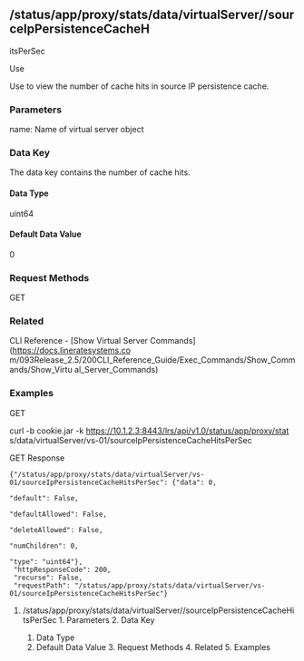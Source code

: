 ## /status/app/proxy/stats/data/virtualServer/<name>/sourceIpPersistenceCacheH
itsPerSec

Use

Use to view the number of cache hits in source IP persistence cache.

### Parameters

name: Name of virtual server object

### Data Key

The data key contains the number of cache hits.

#### Data Type

uint64

#### Default Data Value

0

### Request Methods

GET

### Related

CLI Reference - [Show Virtual Server Commands](https://docs.lineratesystems.co
m/093Release_2.5/200CLI_Reference_Guide/Exec_Commands/Show_Commands/Show_Virtu
al_Server_Commands)

### Examples

GET

curl -b cookie.jar -k https://10.1.2.3:8443/lrs/api/v1.0/status/app/proxy/stat
s/data/virtualServer/vs-01/sourceIpPersistenceCacheHitsPerSec

GET Response

    
    {"/status/app/proxy/stats/data/virtualServer/vs-01/sourceIpPersistenceCacheHitsPerSec": {"data": 0,
                                                                                              "default": False,
                                                                                              "defaultAllowed": False,
                                                                                              "deleteAllowed": False,
                                                                                              "numChildren": 0,
                                                                                              "type": "uint64"},
     "httpResponseCode": 200,
     "recurse": False,
     "requestPath": "/status/app/proxy/stats/data/virtualServer/vs-01/sourceIpPersistenceCacheHitsPerSec"}
    

  1. /status/app/proxy/stats/data/virtualServer/<name>/sourceIpPersistenceCacheHitsPerSec
    1. Parameters
    2. Data Key
      1. Data Type
      2. Default Data Value
    3. Request Methods
    4. Related
    5. Examples

